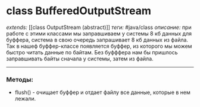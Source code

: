 # class BufferedOutputStream
*extends:* [[class OutputStream (abstract)]]
*теги:* #java/class 
*описание:* при работе с этими классами мы заправшиваем у системы 8 кб данных для буффера, система в свою очередь запрашивает 8 кб данных из файла. Так в нашеф буффер-классе появляется буффер, из которого мы можем быстро читать данные по байтам. Без буфффера нам бы пришлось заправшивать байты сначала у системы, затем из файла.

---
### Методы:
- flush() - очищает буффер и отдает файлу все данные, которые в нем лежали.